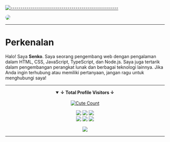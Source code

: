 [![-----------------------------------------------------](https://raw.githubusercontent.com/andreasbm/readme/master/assets/lines/colored.png)](#table-of-contents)

<img align="center" src="https://files.catbox.moe/tu52k4.jpg" style="border-radius: 10px;"/>

------

# Perkenalan

Halo! Saya **Senko**. Saya seorang pengembang web dengan pengalaman dalam HTML, CSS, JavaScript, TypeScript, dan Node.js. Saya juga tertarik dalam pengembangan perangkat lunak dan berbagai teknologi lainnya. Jika Anda ingin terhubung atau memiliki pertanyaan, jangan ragu untuk menghubungi saya!

------

<details open align="center">
<summary><b>↓ Total Profile Visitors ↓</b></summary>
<br>
<a href="https://tiktok.com/@raditzzkamu90"><img alt="Cute Count" src="https://count.getloli.com/get/@NESSTID?theme=rule34"/></a>
</details>
</div>

<p align="center">
    <img src="https://img.shields.io/badge/html%20-%23E34F26.svg?&style=for-the-badge&logo=html5&logoColor=white"/>
    <img src="https://img.shields.io/badge/css%20-%231572B6.svg?&style=for-the-badge&logo=css3&logoColor=white"/>
    <img src="https://img.shields.io/badge/TypeScript-%233178C6.svg?&style=for-the-badge&logo=typescript&logoColor=white"/>
<br>
    <img src="https://img.shields.io/badge/node.js%20-%2343853D.svg?&style=for-the-badge&logo=node.js&logoColor=white"/>
    <img src="https://img.shields.io/badge/javascript%20-%23323330.svg?&style=for-the-badge&logo=javascript&logoColor=%23F7DF1E"/>
    <img src="https://img.shields.io/badge/git%20-%23F05033.svg?&style=for-the-badge&logo=git&logoColor=white"/>
<br>

<p align="center">
  <img src="http://github-profile-summary-cards.vercel.app/api/cards/profile-details?username=senkoXD&theme=tokyonight" />
</p>


------
